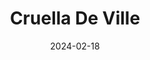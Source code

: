---
title: "Cruella De Ville"
description: "I love fashion. So much so that my practices may seem a 'little' unethical. Nonetheless I shall continue my passion and write about it. In great, great detail."
profile: "https://i0.wp.com/www.nationalreview.com/wp-content/uploads/2021/05/cruella-trailer-image-youtube.jpg"
role: "Editor"
date: '2024-02-18' # date joined
instagram: "https://www.instagram.com/disneycruella/?hl=en"
twitter: "https://twitter.com/cruella?lang=en"
email: ""
---